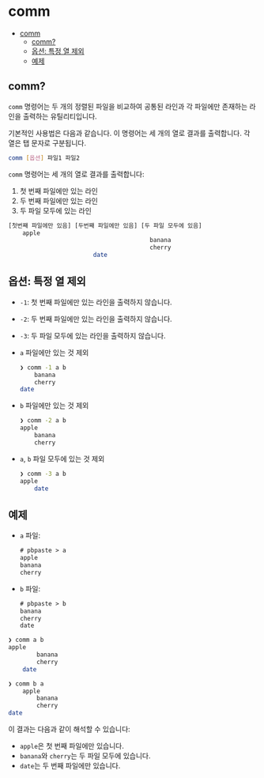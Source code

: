 # comm

- [comm](#comm)
    - [comm?](#comm-1)
    - [옵션: 특정 열 제외](#옵션-특정-열-제외)
    - [예제](#예제)

## comm?

`comm` 명령어는 두 개의 정렬된 파일을 비교하여 공통된 라인과 각 파일에만 존재하는 라인을 출력하는 유틸리티입니다.

기본적인 사용법은 다음과 같습니다. 이 명령어는 세 개의 열로 결과를 출력합니다. 각 열은 탭 문자로 구분됩니다.

```bash
comm [옵션] 파일1 파일2
```

`comm` 명령어는 세 개의 열로 결과를 출력합니다:

1. 첫 번째 파일에만 있는 라인
2. 두 번째 파일에만 있는 라인
3. 두 파일 모두에 있는 라인

```bash
[첫번째 파일에만 있음] [두번째 파일에만 있음] [두 파일 모두에 있음]
    apple
                                        banana
                                        cherry
                        date
```

## 옵션: 특정 열 제외

- `-1`: 첫 번째 파일에만 있는 라인을 출력하지 않습니다.
- `-2`: 두 번째 파일에만 있는 라인을 출력하지 않습니다.
- `-3`: 두 파일 모두에 있는 라인을 출력하지 않습니다.

- `a` 파일에만 있는 것 제외

    ```bash
    ❯ comm -1 a b
        banana
        cherry
    date
    ```

- `b` 파일에만 있는 것 제외

    ```bash
    ❯ comm -2 a b
    apple
        banana
        cherry
    ```

- `a`, `b` 파일 모두에 있는 것 제외

    ```bash
    ❯ comm -3 a b
    apple
        date
    ```

## 예제

- `a` 파일:

    ```txt
    # pbpaste > a
    apple
    banana
    cherry
    ```

- `b` 파일:

    ```txt
    # pbpaste > b
    banana
    cherry
    date
    ```

```bash
❯ comm a b
apple
        banana
        cherry
    date
```

```bash
❯ comm b a
    apple
        banana
        cherry
date
```

이 결과는 다음과 같이 해석할 수 있습니다:
- `apple`은 첫 번째 파일에만 있습니다.
- `banana`와 `cherry`는 두 파일 모두에 있습니다.
- `date`는 두 번째 파일에만 있습니다.
